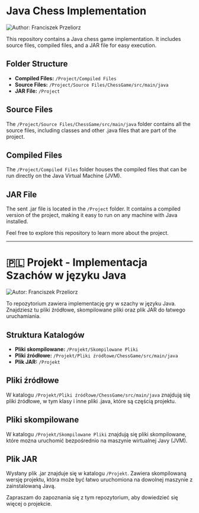 # Java Chess Implementation

![Author: Franciszek Przeliorz](https://img.shields.io/badge/Author-Franciszek%20Przeliorz-blue)

This repository contains a Java chess game implementation. It includes source files, compiled files, and a JAR file for easy execution.

## Folder Structure

- **Compiled Files:** `/Project/Compiled Files`
- **Source Files:** `/Project/Source Files/ChessGame/src/main/java`
- **JAR File:** `/Project`

## Source Files

The `/Project/Source Files/ChessGame/src/main/java` folder contains all the source files, including classes and other .java files that are part of the project.

## Compiled Files

The `/Project/Compiled Files` folder houses the compiled files that can be run directly on the Java Virtual Machine (JVM).

## JAR File

The sent .jar file is located in the `/Project` folder. It contains a compiled version of the project, making it easy to run on any machine with Java installed.

Feel free to explore this repository to learn more about the project.

<hr>

# 🇵🇱 Projekt - Implementacja Szachów w języku Java

![Autor: Franciszek Przeliorz](https://img.shields.io/badge/Autor-Franciszek%20Przeliorz-blue)

To repozytorium zawiera implementację gry w szachy w języku Java. Znajdziesz tu pliki źródłowe, skompilowane pliki oraz plik JAR do łatwego uruchamiania.

## Struktura Katalogów

- **Pliki skompilowane:** `/Projekt/Skompilowane Pliki`
- **Pliki źródłowe:** `/Projekt/Pliki źródłowe/ChessGame/src/main/java`
- **Plik JAR:** `/Projekt`

## Pliki źródłowe

W katalogu `/Projekt/Pliki źródłowe/ChessGame/src/main/java` znajdują się pliki źródłowe, w tym klasy i inne pliki .java, które są częścią projektu.

## Pliki skompilowane

W katalogu `/Projekt/Skompilowane Pliki` znajdują się pliki skompilowane, które można uruchomić bezpośrednio na maszynie wirtualnej Javy (JVM).

## Plik JAR

Wysłany plik .jar znajduje się w katalogu `/Projekt`. Zawiera skompilowaną wersję projektu, która może być łatwo uruchomiona na dowolnej maszynie z zainstalowaną Javą.

Zapraszam do zapoznania się z tym repozytorium, aby dowiedzieć się więcej o projekcie.


